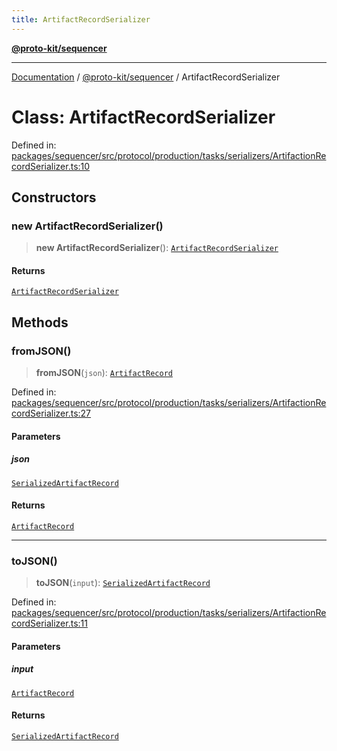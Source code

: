 ```yaml
---
title: ArtifactRecordSerializer
---
```


[**@proto-kit/sequencer**](../README.md)

***

[Documentation](../../../README.md) / [@proto-kit/sequencer](../README.md) / ArtifactRecordSerializer

# Class: ArtifactRecordSerializer

Defined in: [packages/sequencer/src/protocol/production/tasks/serializers/ArtifactionRecordSerializer.ts:10](https://github.com/proto-kit/framework/blob/b953c754e500c62f01fbbd6d09adfb2f5577269d/packages/sequencer/src/protocol/production/tasks/serializers/ArtifactionRecordSerializer.ts#L10)

## Constructors

### new ArtifactRecordSerializer()

> **new ArtifactRecordSerializer**(): [`ArtifactRecordSerializer`](ArtifactRecordSerializer.md)

#### Returns

[`ArtifactRecordSerializer`](ArtifactRecordSerializer.md)

## Methods

### fromJSON()

> **fromJSON**(`json`): [`ArtifactRecord`](../../common/type-aliases/ArtifactRecord.md)

Defined in: [packages/sequencer/src/protocol/production/tasks/serializers/ArtifactionRecordSerializer.ts:27](https://github.com/proto-kit/framework/blob/b953c754e500c62f01fbbd6d09adfb2f5577269d/packages/sequencer/src/protocol/production/tasks/serializers/ArtifactionRecordSerializer.ts#L27)

#### Parameters

##### json

[`SerializedArtifactRecord`](../type-aliases/SerializedArtifactRecord.md)

#### Returns

[`ArtifactRecord`](../../common/type-aliases/ArtifactRecord.md)

***

### toJSON()

> **toJSON**(`input`): [`SerializedArtifactRecord`](../type-aliases/SerializedArtifactRecord.md)

Defined in: [packages/sequencer/src/protocol/production/tasks/serializers/ArtifactionRecordSerializer.ts:11](https://github.com/proto-kit/framework/blob/b953c754e500c62f01fbbd6d09adfb2f5577269d/packages/sequencer/src/protocol/production/tasks/serializers/ArtifactionRecordSerializer.ts#L11)

#### Parameters

##### input

[`ArtifactRecord`](../../common/type-aliases/ArtifactRecord.md)

#### Returns

[`SerializedArtifactRecord`](../type-aliases/SerializedArtifactRecord.md)
